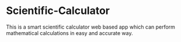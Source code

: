 # Scientific-Calculator
This is a smart scientific calculator web based app which can perform mathematical calculations in easy and accurate way. 
